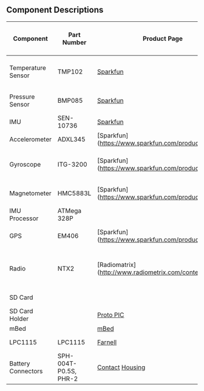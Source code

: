 ## Component Descriptions

| Component | Part Number | Product Page | Schematic / Datasheet | Bus | Weight | Current Draw (Operational @ 3.3V) | Minimum Operating Temperature | Price
| --- | --- | --- | --- | --- | --- | --- | --- | ---
| Temperature Sensor | TMP102 | [Sparkfun](https://www.sparkfun.com/products/9418) | [TI](https://www.sparkfun.com/datasheets/Sensors/Temperature/tmp102.pdf) | I2C 0x48 - 0x4B | | 10µA | -55°C
| Pressure Sensor | BMP085 | [Sparkfun](https://www.sparkfun.com/products/retired/9694) | [Bosch](http://dlnmh9ip6v2uc.cloudfront.net/datasheets/Sensors/Pressure/BST-BMP085-DS000-06.pdf) | I2C 0xEE || 10µA | -40°C (0°C for full accuracy)
| IMU | SEN-10736 | [Sparkfun](https://www.sparkfun.com/products/10736) | [Sparkfun](http://dlnmh9ip6v2uc.cloudfront.net/datasheets/Sensors/IMU/9DOF-Razor-v22.pdf) |
| Accelerometer | ADXL345 | [Sparkfun] (https://www.sparkfun.com/products/9045) | [Analog Devices] (https://www.sparkfun.com/datasheets/Sensors/Accelerometer/ADXL345.pdf) | I2C 0x1D || 40µA @ 2.5V | -40°C
| Gyroscope | ITG-3200 | [Sparkfun] (https://www.sparkfun.com/products/9793) | [InvenSense] (https://www.sparkfun.com/datasheets/Sensors/Gyro/PS-ITG-3200-00-01.4.pdf) | I2C 0xD0 - 0xD2 || 6.5mA @ 2.5V | -40°C
| Magnetometer | HMC5883L | [Sparkfun] (https://www.sparkfun.com/products/10494) | [Honeywell] (http://dlnmh9ip6v2uc.cloudfront.net/datasheets/Sensors/Magneto/HMC5883L-FDS.pdf) | I2C 0x3C || 100μA @ 2.5V | -30°C
| IMU Processor | ATMega 328P |
| GPS | EM406 | [Sparkfun] (https://www.sparkfun.com/products/465) | [GlobalSat] (https://www.sparkfun.com/datasheets/GPS/EM-406A_User_Manual.PDF) | Serial 8N1 4800 || 70mA @ 4.5-6.5V | -40°C
| Radio | NTX2 | [Radiomatrix] (http://www.radiometrix.com/content/ntx2) | [Radiomatrix] (http://www.radiometrix.com/files/additional/ntx2nrx2.pdf) | Serial RTTY 8N2 50 / 300 || 18mA | -10°C (Will drift anyhow)
| SD Card | | | | SPI 1MHz || 30mA |
| SD Card Holder | | [Proto PIC](http://proto-pic.co.uk/breakout-board-for-microsd-transflash/) | | | | | | £4.59
| mBed || [mBed](mbed.org) | | | | [100mA](http://mbed.org/users/no2chem/notebook/mbed-power-controlconsumption/) |
| LPC1115 | LPC1115 | [Farnell](http://uk.farnell.com/nxp/om13035/lpc1115-lpcxpresso-eval-board/dp/2103787) | [Schematic](http://www.embeddedartists.com/sites/default/files/docs/schematics/LPCXpressoLPC1114revA.pdf) [Datasheet](http://www.nxp.com/documents/data_sheet/LPC111X.pdf) | | | 5mA @ 24MHz | -40°C | £15.15
| Battery Connectors | SPH-004T-P0.5S, PHR-2 | [Contact](http://uk.farnell.com/jsp/search/productdetail.jsp?SKU=1830762) [Housing](http://uk.farnell.com/jsp/search/productdetail.jsp?SKU=3616186) | | | | | | £0.56

